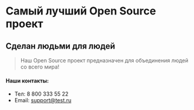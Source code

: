 # Самый лучший Open Source проект

## Сделан людьми для людей

> Наш Open Source проект предназначен для объединения людей со всего мира!

#### Наши контакты:
* Тел: 8 800 333 55 22
* Email: support@test.ru
